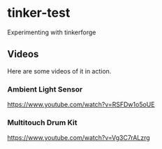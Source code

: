 # tinker-test
Experimenting with tinkerforge

## Videos

Here are some videos of it in action.

### Ambient Light Sensor

https://www.youtube.com/watch?v=RSFDw1o5oUE

### Multitouch Drum Kit

https://www.youtube.com/watch?v=Vg3C7rALzrg
